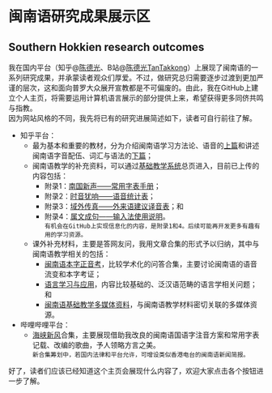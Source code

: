 # 闽南语研究成果展示区
## Southern Hokkien research outcomes
我在国内平台（知乎@[陈德光](https://www.zhihu.com/people/chjx1998)、B站@[陈德光TanTakkong](https://space.bilibili.com/572197639?spm_id_from=333.1073.0.0)）上展现了闽南语的一系列研究成果，并承蒙读者观众们厚爱。不过，做研究总归需要逐步过渡到更加严谨的层次，这和面向普罗大众展开宣教都是不可偏废的。由此，我在GitHub上建立个人主页，将需要运用计算机语言展示的部分提供上来，希望获得更多同侪共鸣与指教。  
因为网站风格的不同，我先将已有的研究进展简述如下，读者可自行前往了解。  
* 知乎平台：  
  * 最为基本和重要的教材，分为介绍闽南语学习方法论、语音的[上篇](https://zhuanlan.zhihu.com/p/554813894)和讲述闽南语字音配伍、词汇与语法的[下篇](https://zhuanlan.zhihu.com/p/588328841)；  
  * 闽南语教学的补充资料，可以通过[基础教学系统](https://zhuanlan.zhihu.com/p/633037819)总页进入，目前已上传的内容包括：
    * 附录1：[南国新声——常用字表手册](https://zhuanlan.zhihu.com/p/613086068)；
    * 附录2：[时音犹响——语音统计表](https://zhuanlan.zhihu.com/p/628799901)；
    * 附录3：[域外传真——外来语建议译音表](https://zhuanlan.zhihu.com/p/629123500)；和
    * 附录4：[属文成句——输入法使用说明](https://zhuanlan.zhihu.com/p/632738820)。  
`有机会在GitHub上实现信息化的内容，是附录1和4。后续可能再开发更多有趣有用的学习资源。`
  * 课外补充材料，主要是答网友问，我用文章合集的形式予以归纳，其中与闽南语教学相关的包括：
    * [闽南语本字正音考](https://www.zhihu.com/column/c_1483114692130729984)，比较学术化的问答合集，主要讨论闽南语的语音流变和本字考证；
    * [语言学习与应用](https://www.zhihu.com/column/c_1721650662197313536)，内容比较基础的、泛汉语范畴的语言学相关问题；和
    * [闽南语基础教学多媒体资料](https://www.zhihu.com/column/c_1625456754476625921)，与闽南语教学材料密切关联的多媒体资源。
* 哔哩哔哩平台：
    * [海峡新风](https://space.bilibili.com/572197639/channel/seriesdetail?sid=3830523&ctype=0)合集，主要展现借助我改良的闽南语国语字注音方案和常用字表记载、改编的歌曲，予人领略方言之美。  
`新合集筹划中，若国内法律和平台允许，可增设类似香港电台的闽南语新闻简报。`  

好了，读者们应该已经知道这个主页会展现什么内容了，欢迎大家点击各个按钮进一步了解。
